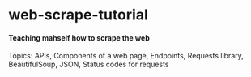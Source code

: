 # web-scrape-tutorial
#### Teaching mahself how to scrape the web 

Topics:
APIs, Components of a web page, Endpoints, Requests library, BeautifulSoup, JSON, Status codes for requests 
